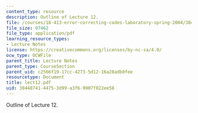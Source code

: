 ```yaml
---
content_type: resource
description: Outline of Lecture 12.
file: /courses/18-413-error-correcting-codes-laboratory-spring-2004/3844874144753d99a3f69907f822ee58_lect12.pdf
file_size: 97462
file_type: application/pdf
learning_resource_types:
- Lecture Notes
license: https://creativecommons.org/licenses/by-nc-sa/4.0/
ocw_type: OCWFile
parent_title: Lecture Notes
parent_type: CourseSection
parent_uid: c2566f19-17cc-4273-5d12-16a28adb0fee
resourcetype: Document
title: lect12.pdf
uid: 38448741-4475-3d99-a3f6-9907f822ee58
---
```

Outline of Lecture 12.